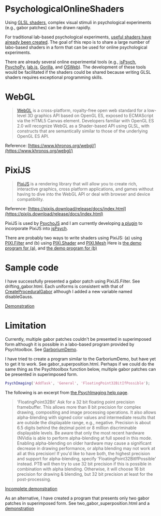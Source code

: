 # PsychologicalOnlineShaders

Using [GLSL shaders](https://developer.mozilla.org/en-US/docs/Games/Techniques/3D_on_the_web/GLSL_Shaders), complex visual stimuli in psychological experiments (e.g., gabor patches) can be drawn rapidly.

For traditional lab-based psychological experiments, [useful shaders have already been created](https://github.com/Psychtoolbox-3/Psychtoolbox-3/tree/master/Psychtoolbox/PsychOpenGL/PsychGLSLShaders). The goal of this repo is to share a large number of labo-based shaders in a form that can be used for online psychological experiments.

There are already several online experimental tools (e.g., [jsPsych](https://www.jspsych.org/7.1/), [PsychoPy](https://www.psychopy.org/), [lab.js](https://lab.js.org/), [Gorilla](https://gorilla.sc/), and [OSWeb](https://osdoc.cogsci.nl/3.3/manual/osweb/workflow/)). The development of these tools would be facilitated if the shaders could be shared because writing GLSL shaders requires exceptional programming skills.

# WebGL

> [WebGL](https://www.khronos.org/webgl/) is a cross-platform, royalty-free open web standard for a low-level 3D graphics API based on OpenGL ES, exposed to ECMAScript via the HTML5 Canvas element. Developers familiar with OpenGL ES 2.0 will recognize WebGL as a Shader-based API using GLSL, with constructs that are semantically similar to those of the underlying OpenGL ES API. 

Reference: [https://www.khronos.org/webgl/](https://www.khronos.org/webgl/)

# PixiJS

> [PixiJS](https://pixijs.com/) is a rendering library that will allow you to create rich, interactive graphics, cross platform applications, and games without having to dive into the WebGL API or deal with browser and device compatibility.

Reference: [https://pixijs.download/release/docs/index.html](https://pixijs.download/release/docs/index.html)

PixiJS is used by [PsychoJS](https://github.com/psychopy/psychojs) and I am currently developing [a plugin](https://jspsychophysics.hes.kyushu-u.ac.jp/) to incorporate PixiJS into [jsPsych](https://www.jspsych.org/7.1/).

There are probably two ways to write shaders using PixiJS: (a) using [PIXI.Filter]((https://pixijs.download/release/docs/PIXI.Filter.html)) and (b) using [PIXI.Shader](https://pixijs.download/release/docs/PIXI.Shader.html) and [PIXI.Mesh](https://pixijs.download/release/docs/.PIXI.Mesh.html) Here is [the demo program for (a)](https://pixijs.io/examples/#/filters-advanced/shadertoy-filter-rendertexture.js), and [the demo program for (b)](https://pixijs.io/examples/#/mesh-and-shaders/shadertoy-mesh.js)

# Sample code

I have successfully presented a gabor patch using PixiJS.Filter. See drifting_gabor.html. Each uniforms is consistent with that of [CreateProceduralGabor](http://psychtoolbox.org/docs/CreateProceduralGabor) although I added a new variable named disableGauss.

[Demonstration](https://www.hes.kyushu-u.ac.jp/~kurokid/PsychologicalOnlineShaders/drifting_gabor.html)

# Limitation

Currently, multiple gabor patches couldn't be presented in superimposed form although it is possible in a labo-based program provided by Psychtoolbox. See [GarboriumDemo](http://psychtoolbox.org/docs/GarboriumDemo). 

I have tried to create a program similar to the GarboriumDemo, but have yet to get it to work. See gabor_superposition.html.
Perhaps if we could do the same thing as the Psychtoolbox function below, multiple gabor patches can be presented in superimposed form.

```matlab
PsychImaging('AddTask', 'General', 'FloatingPoint32BitIfPossible');
```

The following is an excerpt from [the PsychImaging help page](http://psychtoolbox.org/docs/PsychImaging).

> 'FloatingPoint32Bit' Ask for a 32 bit floating point precision framebuffer. This allows more than 8 bit precision for complex drawing, compositing and image processing operations. It also allows alpha-blending with signed color values and intermediate results that are outside the displayable range, e.g., negative. Precision is about 6.5 digits behind the dezimal point or 8 million discriminable displayable levels. Be aware that only the most recent hardware (NVidia is able to perform alpha-blending at full speed in this mode. Enabling alpha-blending on older hardware may cause a significant decrease in drawing performance, or alpha blending may not work at all at this precision! If you'd like to have both, the highest precision and support for alpha-blending, specify 'FloatingPoint32BitIfPossible' instead. PTB will then try to use 32 bit precision if this is possible in combination with alpha blending. Otherwise, it will choose 16 bit precision for drawing & blending, but 32 bit precision at least for the post-processing.

[Incomplete demonstration](https://www.hes.kyushu-u.ac.jp/~kurokid/PsychologicalOnlineShaders/gabor_superposition.html)

As an alternative, I have created a program that presents only two gabor patches in superimposed form. See two_gabor_superposition.html and a [demonstration](https://www.hes.kyushu-u.ac.jp/~kurokid/PsychologicalOnlineShaders/two_gabor_superposition.html)
